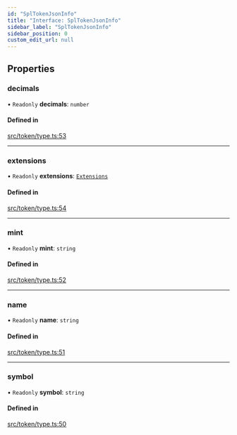 ```yaml
---
id: "SplTokenJsonInfo"
title: "Interface: SplTokenJsonInfo"
sidebar_label: "SplTokenJsonInfo"
sidebar_position: 0
custom_edit_url: null
---
```


## Properties

### decimals

• `Readonly` **decimals**: `number`

#### Defined in

[src/token/type.ts:53](https://github.com/alpha-defi/raydium-sdk/blob/7094668/src/token/type.ts#L53)

___

### extensions

• `Readonly` **extensions**: [`Extensions`](../modules.md#extensions)

#### Defined in

[src/token/type.ts:54](https://github.com/alpha-defi/raydium-sdk/blob/7094668/src/token/type.ts#L54)

___

### mint

• `Readonly` **mint**: `string`

#### Defined in

[src/token/type.ts:52](https://github.com/alpha-defi/raydium-sdk/blob/7094668/src/token/type.ts#L52)

___

### name

• `Readonly` **name**: `string`

#### Defined in

[src/token/type.ts:51](https://github.com/alpha-defi/raydium-sdk/blob/7094668/src/token/type.ts#L51)

___

### symbol

• `Readonly` **symbol**: `string`

#### Defined in

[src/token/type.ts:50](https://github.com/alpha-defi/raydium-sdk/blob/7094668/src/token/type.ts#L50)
